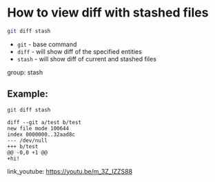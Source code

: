 # How to view diff with stashed files

```bash
git diff stash
```

- `git` - base command
- `diff` - will show diff of the specified entities
- `stash` - will show diff of current and stashed files

group: stash

## Example: 
```bash
git diff stash
```
```
diff --git a/test b/test
new file mode 100644
index 0000000..32aad8c
--- /dev/null
+++ b/test
@@ -0,0 +1 @@
+hi!

```

link_youtube: https://youtu.be/m_3Z_IZZS88
